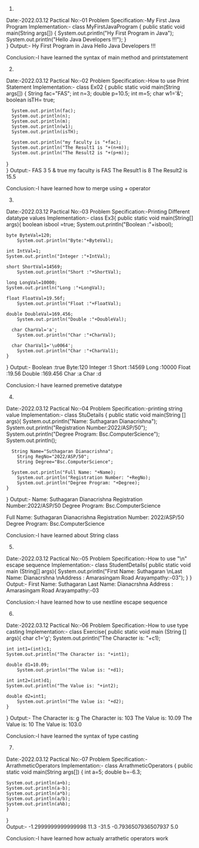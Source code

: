 01.
Date:-2022.03.12
Pactical No:-01
Problem Specification:-My First Java Program
Implementation:-
class MyFirstJavaProgram
{
   public static void main(String args[])
   {
      System.out.println("Hy First Program in Java");
	  System.out.println("Hello Java Developers !!!");
   }	  
}
Output:-
Hy First Program in Java
Hello Java Developers !!!

Conclusion:-I have learned the syntax of main method and printstatement

02.
Date:-2022.03.12
Pactical No:-02
Problem Specification:-How to use Print Statement
Implementation:-
class Ex02
{
   public static void main(String args[])
   {
	  String fac="FAS";
      int n=3;
      double p=10.5;
	  int m=5;
      char w1='&';
      boolean isTH= true;
	  
      System.out.println(fac);
	  System.out.println(n);
	  System.out.println(m);
	  System.out.println(w1);
	  System.out.println(isTH);
	  
	  System.out.println("my faculty is "+fac);
	  System.out.println("The Result1 is "+(n+m));
	  System.out.println("The Result2 is "+(p+m));
   }	  
}
Output:-
FAS
3
5
&
true
my faculty is FAS
The Result1 is 8
The Result2 is 15.5

Conclusion:-I have learned how to merge using + operator 

03.
Date:-2022.03.12
Pactical No:-03
Problem Specification:-Printing Different datatype values
Implementation:-
class Ex3{
	public static void main(String[] args){
		boolean isbool =true;
		System.out.println("Boolean :"+isbool);
		
    byte ByteVal=120;
		System.out.println("Byte:"+ByteVal);

    int IntVal=1;
    System.out.println("Integer :"+IntVal);

    short ShortVal=14569;
		System.out.println("Short :"+ShortVal);
		
    long LongVal=10000;	
    System.out.println("Long :"+LongVal);

    float FloatVal=19.56f;
		System.out.println("Float :"+FloatVal);

  	double DoubleVal=169.456;
		System.out.println("Double :"+DoubleVal);
		
	  char CharVal='a';
		System.out.println("Char :"+CharVal);
		
	  char CharVal1='\u0064';
		System.out.println("Char :"+CharVal1);
	}
}
Output:-
Boolean :true
Byte:120
Integer :1
Short :14569
Long :10000
Float :19.56
Double :169.456
Char :a
Char :d

Conclusion:-I have learned premetive datatype

04.
Date:-2022.03.12
Pactical No:-04
Problem Specification:-printing string value
Implementation:-
class StuDetails {
	public static void main(String [] args){
		System.out.println("Name: Suthagaran Dianacrishna");
		System.out.println("Registration Number:2022/ASP/50");
		System.out.println("Degree Program: Bsc.ComputerScience");
		System.out.println();
		
	  String Name="Suthagaran Dianacrishna";
		String RegNo="2022/ASP/50";
		String Degree="Bsc.ComputerScience";
		
	  System.out.println("Full Name: "+Name);
		System.out.println("Registration Number: "+RegNo);
		System.out.println("Degree Program: "+Degree);
	}
}
Output:-
Name: Suthagaran Dianacrishna
Registration Number:2022/ASP/50
Degree Program: Bsc.ComputerScience

Full Name: Suthagaran Dianacrishna
Registration Number: 2022/ASP/50
Degree Program: Bsc.ComputerScience

Conclusion:-I have learned about String class

05.
Date:-2022.03.12
Pactical No:-05
Problem Specification:-How to use "\n" escape sequence
Implementation:-
class StudentDetails{
	public static void main (String[] args){
		System.out.println("First Name: Suthagaran \nLast Name: Dianacrshna \nAddress : Amarasingam Road Arayampathy:-03");
	}
}
Output:-
First Name: Suthagaran
Last Name: Dianacrshna
Address : Amarasingam Road Arayampathy:-03

Conclusion:-I have learned how to use nextline escape sequence

06.
Date:-2022.03.12
Pactical No:-06
Problem Specification:-How to use type casting
Implementation:-
class Exercise{
	public static void main (String [] args){
		char c1='g';
		System.out.println("The Character is: "+c1);

    int int1=(int)c1;
    System.out.println("The Character is: "+int1);

    double d1=10.09;
		System.out.println("The Value is: "+d1);
		
    int int2=(int)d1;	
    System.out.println("The Value is: "+int2);

    double d2=int1;
		System.out.println("The Value is: "+d2);
	}
}
Output:-
The Character is: g
The Character is: 103
The Value is: 10.09
The Value is: 10
The Value is: 103.0

Conclusion:-I have learned the syntax of type casting

07.
Date:-2022.03.12
Pactical No:-07
Problem Specification:-ArrathmeticOperators
Implementation:-
class ArrathmeticOperators
{
	public static void main(String args[])
	{
	int a=5;
	double b=-6.3;
	
	System.out.println(a+b);
	System.out.println(a-b);
	System.out.println(a*b);
	System.out.println(a/b);
	System.out.println(a%b);
	}
}	
Output:-
-1.2999999999999998
11.3
-31.5
-0.7936507936507937
5.0

Conclusion:-I have learned how actualy arrathetic operators work
